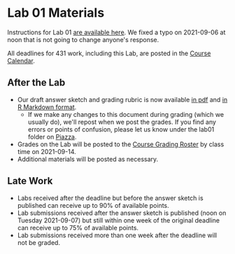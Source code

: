 # Lab 01 Materials

Instructions for Lab 01 [are available here](lab01.md). We fixed a typo on 2021-09-06 at noon that is not going to change anyone's response.

All deadlines for 431 work, including this Lab, are posted in the [Course Calendar](https://thomaselove.github.io/431/calendar.html).

## After the Lab

- Our draft answer sketch and grading rubric is now available [in pdf](https://github.com/THOMASELOVE/431-2021/blob/main/labs/lab01/sketch/lab01_sketch.pdf) and [in R Markdown format](https://github.com/THOMASELOVE/431-2021/blob/main/labs/lab01/sketch/lab01_sketch.Rmd).
  - If we make any changes to this document during grading (which we usually do), we'll repost when we post the grades. If you find any errors or points of confusion, please let us know under the lab01 folder on [Piazza](https://piazza.com/case/fall2021/pqhs431).
- Grades on the Lab will be posted to the [Course Grading Roster](https://bit.ly/431-2021-grades) by class time on 2021-09-14.
- Additional materials will be posted as necessary.

## Late Work

- Labs received after the deadline but before the answer sketch is published can receive up to 90% of available points.
- Lab submissions received after the answer sketch is published (noon on Tuesday 2021-09-07) but still within one week of the original deadline can receive up to 75% of available points.
- Lab submissions received more than one week after the deadline will not be graded.

